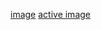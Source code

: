 [image](https://www.imghippo.com/i/tZk7M1719438444.png)
[active image](https://www.imghippo.com/i/jQJ321719438463.png)
